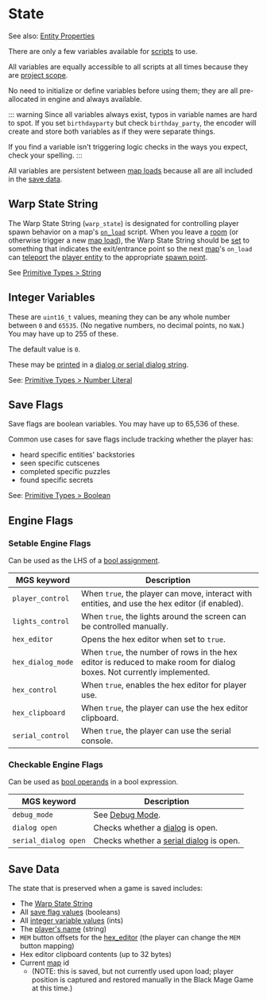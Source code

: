 # State

See also: [Entity Properties](entities#entity-properties)

There are only a few variables available for [scripts](scripts) to use.

All variables are equally accessible to all scripts at all times because they are [project scope](syntax_scopes).

No need to initialize or define variables before using them; they are all pre-allocated in engine and always available.

::: warning
Since all variables always exist, typos in variable names are hard to spot. If you set `birthdayparty` but check `birthday_party`, the encoder will create and store both variables as if they were separate things.

If you find a variable isn't triggering logic checks in the ways you expect, check your spelling.
:::

All variables are persistent between [map loads](maps#map-loads) because all are all included in the [save data](#save-data).

## Warp State String

The Warp State String (`warp_state`) is designated for controlling player spawn behavior on a map's [`on_load`](scripts#on_load) script. When you leave a [room](doors) (or otherwise trigger a new [map load](maps#map-loads)), the Warp State String should be [set](actions#assign-string-value) to something that indicates the exit/entrance point so the next [map](maps)'s `on_load` can [teleport](actions#position-assignment) the [player entity](entities#player) to the appropriate [spawn point](doors#spawn-points).

See [Primitive Types > String](primitive_types#string)

## Integer Variables

These are `uint16_t` values, meaning they can be any whole number between `0` and `65535`. (No negative numbers, no decimal points, no `NaN`.) You may have up to 255 of these.

The default value is `0`.

These may be [printed](dialog_and_serial_dialog_strings#printing-current-values) in a [dialog or serial dialog string](dialog_and_serial_dialog_strings#print-variable-value).

See: [Primitive Types > Number Literal](primitive_types#number-literal)

## Save Flags

Save flags are boolean variables. You may have up to 65,536 of these.

Common use cases for save flags include tracking whether the player has:

- heard specific entities' backstories
- seen specific cutscenes
- completed specific puzzles
- found specific secrets

See: [Primitive Types > Boolean](primitive_types#boolean)

## Engine Flags

### Setable Engine Flags

Can be used as the LHS of a [bool assignment](actions#assign-bool-value).

| MGS keyword       | Description                                                                                                            |
| ----------------- | ---------------------------------------------------------------------------------------------------------------------- |
| `player_control`  | When `true`, the player can move, interact with entities, and use the hex editor (if enabled).                         |
| `lights_control`  | When `true`, the lights around the screen can be controlled manually.                                                  |
| `hex_editor`      | Opens the hex editor when set to `true`.                                                                               |
| `hex_dialog_mode` | When `true`, the number of rows in the hex editor is reduced to make room for dialog boxes. Not currently implemented. |
| `hex_control`     | When `true`, enables the hex editor for player use.                                                                    |
| `hex_clipboard`   | When `true`, the player can use the hex editor clipboard.                                                              |
| `serial_control`  | When `true`, the player can use the serial console.                                                                    |

### Checkable Engine Flags

Can be used as [bool operands](expressions_and_operators#bool-operands) in a bool expression.

| MGS keyword          | Description                                                 |
| -------------------- | ----------------------------------------------------------- |
| `debug_mode`         | See [Debug Mode](debug_tools#debug-mode).                 |
| `dialog open`        | Checks whether a [dialog](dialogs) is open.               |
| `serial_dialog open` | Checks whether a [serial dialog](serial_dialogs) is open. |

## Save Data

The state that is preserved when a game is saved includes:

- The [Warp State String](#warp-state-string)
- All [save flag values](#save-flags) (booleans)
- All [integer variable values](#integer-variables) (ints)
- The [player's name](entities#entity-properties) (string)
- `MEM` button offsets for the [hex_editor](hex_editor) (the player can change the `MEM` button mapping)
- Hex editor clipboard contents (up to 32 bytes)
- Current [map](maps) id
	- (NOTE: this is saved, but not currently used upon load; player position is captured and restored manually in the Black Mage Game at this time.)
